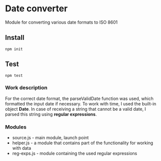 # Date converter

Module for converting various date formats to ISO 8601

## Install

    npm init
    
## Test

    npm test
    

### Work description
For the correct date format, the parseValidDate function was used, which formatted the input date if necessary. To work with time, I used the built-in object **Date**. In case of receiving a string that cannot be a valid date, I parsed this string using **regular expressions**.
### Modules
* source.js - main module, launch point
* helper.js - a module that contains part of the functionality for working with data
* reg-exps.js - module containing the used regular expressions
